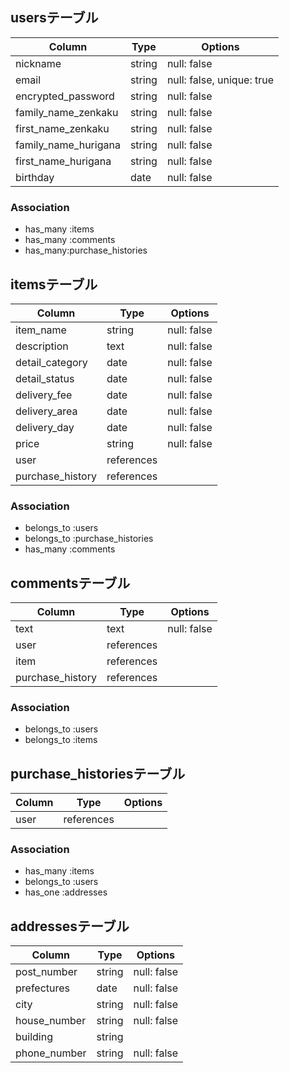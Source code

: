 ## usersテーブル

| Column              | Type       | Options                    |
| ------------------- | ---------- | -------------------------- |
| nickname            | string     | null: false                |
| email               | string     | null: false, unique: true  |
| encrypted_password  | string     | null: false                |
| family_name_zenkaku | string     | null: false                |
| first_name_zenkaku  | string     | null: false                |
| family_name_hurigana| string     | null: false                |
| first_name_hurigana | string     | null: false                |
| birthday            | date       | null: false                |


### Association
- has_many :items
- has_many :comments
- has_many:purchase_histories

## itemsテーブル

| Column           | Type       | Options      |
| ---------------- | ---------- | ------------ |
| item_name        | string     | null: false  |
| description      | text       | null: false  |
| detail_category  | date       | null: false  |
| detail_status    | date       | null: false  |
| delivery_fee     | date       | null: false  |
| delivery_area    | date       | null: false  |
| delivery_day     | date       | null: false  |
| price            | string     | null: false  |
| user             | references |              |
| purchase_history | references |              |


### Association
- belongs_to :users
- belongs_to :purchase_histories
- has_many :comments

## commentsテーブル

| Column           | Type       | Options      |
| ---------------- | ---------- | ------------ |
| text             | text       | null: false  |  
| user             | references |              |
| item             | references |              |
| purchase_history | references |              |


### Association
- belongs_to :users
- belongs_to :items

## purchase_historiesテーブル

| Column    | Type       | Options      |
| --------- | ---------- | ------------ |
| user      | references |              |


### Association
- has_many :items
- belongs_to :users
- has_one :addresses

## addressesテーブル

| Column           | Type       | Options      |
| ---------------- | ---------- | ------------ |
| post_number      | string     | null: false  |
| prefectures      | date       | null: false  |
| city             | string     | null: false  |
| house_number     | string     | null: false  |
| building         | string     |              |
| phone_number     | string     | null: false  |
